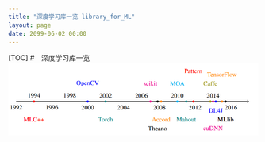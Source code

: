 ```yaml
---
title: "深度学习库一览 library_for_ML"
layout: page
date: 2099-06-02 00:00
---
```

[TOC]
#　深度学习库一览 
![](/attach/images/ai/ML_lib_timeline.png)



